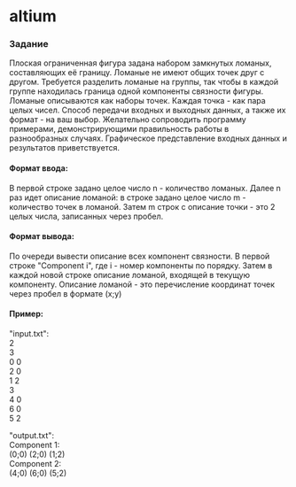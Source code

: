 # altium
### Задание
Плоская ограниченная фигура задана набором замкнутых ломаных, составляющих её границу. Ломаные не имеют общих точек друг с другом. Требуется разделить ломаные на группы, так чтобы в каждой группе находилась граница одной компоненты связности фигуры.
Ломаные описываются как наборы точек. Каждая точка - как пара целых чисел.
Способ передачи входных и выходных данных, а также их формат - на ваш выбор.
Желательно сопроводить программу примерами, демонстрирующими правильность работы в разнообразных случаях. Графическое представление входных данных и результатов приветствуется. 

#### Формат ввода:
В первой строке задано целое число n - количество ломаных. Далее n раз идет описание ломаной: в строке задано целое число m - количество точек в ломаной. Затем m строк с описание точки - это 2 целых числа, записанных через пробел.

#### Формат вывода:
По очереди вывести описание всех компонент связности. В первой строке "Component i", где i - номер компоненты по порядку. Затем в каждой новой строке описание ломаной, входящей в текущую компоненту. Описание ломаной - это перечисление координат точек через пробел в формате (x;y)

#### Пример:
"input.txt":<br/>
2<br/>
3<br/>
0 0<br/>
2 0<br/>
1 2<br/>
3<br/>
4 0<br/>
6 0<br/>
5 2<br/>

"output.txt":<br/>
Component 1:<br/>
(0;0) (2;0) (1;2)<br/>
Component 2:<br/>
(4;0) (6;0) (5;2)
